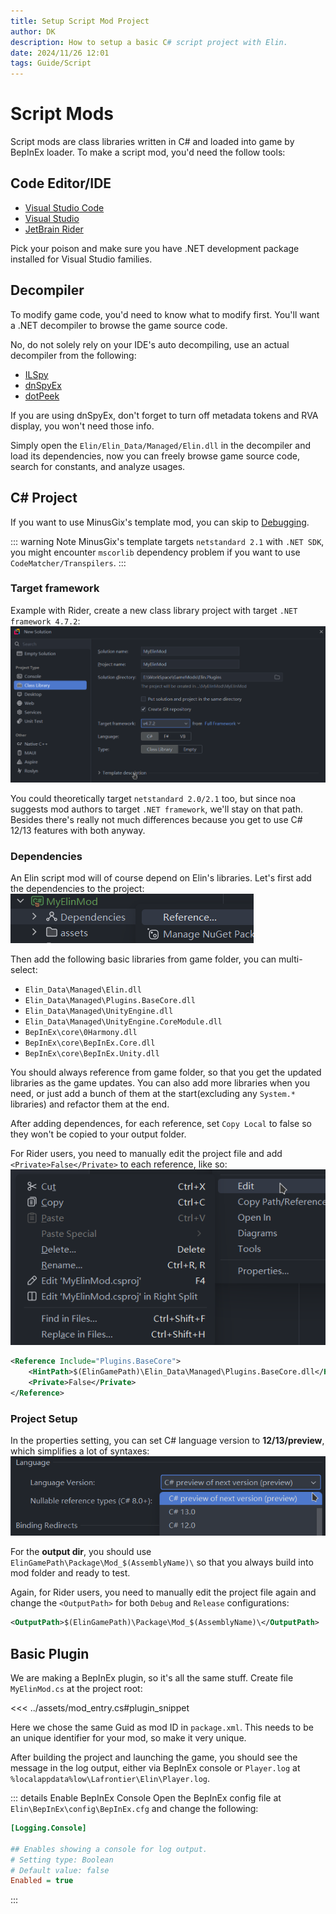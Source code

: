 ```yaml
---
title: Setup Script Mod Project
author: DK
description: How to setup a basic C# script project with Elin.
date: 2024/11/26 12:01
tags: Guide/Script
---
```


# Script Mods

Script mods are class libraries written in C# and loaded into game by BepInEx loader. To make a script mod, you'd need the follow tools:

## Code Editor/IDE

+ [Visual Studio Code](https://code.visualstudio.com/)
+ [Visual Studio](https://visualstudio.microsoft.com/)
+ [JetBrain Rider](https://www.jetbrains.com/rider/)

Pick your poison and make sure you have .NET development package installed for Visual Studio families.

## Decompiler

To modify game code, you'd need to know what to modify first. You'll want a .NET decompiler to browse the game source code. 

No, do not solely rely on your IDE's auto decompiling, use an actual decompiler from the following:
+ [ILSpy](https://github.com/icsharpcode/ILSpy/releases)
+ [dnSpyEx](https://github.com/dnSpyEx/dnSpy)
+ [dotPeek](https://www.jetbrains.com/decompiler/)

If you are using dnSpyEx, don't forget to turn off metadata tokens and RVA display, you won't need those info.

Simply open the `Elin/Elin_Data/Managed/Elin.dll` in the decompiler and load its dependencies, now you can freely browse game source code, search for constants, and analyze usages.

## C# Project

If you want to use MinusGix's template mod, you can skip to [Debugging](./debugging).

<LinkCard t="MinusGix Elin Mod Template" u="https://github.com/MinusGix/ElinExampleMod"/>

::: warning Note
MinusGix's template targets `netstandard 2.1` with `.NET SDK`, you might encounter `mscorlib` dependency problem if you want to use `CodeMatcher/Transpilers`.
:::

### Target framework

Example with Rider, create a new class library project with target `.NET framework 4.7.2`:
![rider new](./assets/rider_new_project.png)

You could theoretically target `netstandard 2.0/2.1` too, but since noa suggests mod authors to target `.NET framework`, we'll stay on that path. Besides there's really not much differences because you get to use C# 12/13 features with both anyway.

### Dependencies

An Elin script mod will of course depend on Elin's libraries. Let's first add the dependencies to the project:
![deps](./assets/deps.png)

Then add the following basic libraries from game folder, you can multi-select:
+ `Elin_Data\Managed\Elin.dll`
+ `Elin_Data\Managed\Plugins.BaseCore.dll`
+ `Elin_Data\Managed\UnityEngine.dll`
+ `Elin_Data\Managed\UnityEngine.CoreModule.dll`
+ `BepInEx\core\0Harmony.dll`
+ `BepInEx\core\BepInEx.Core.dll`
+ `BepInEx\core\BepInEx.Unity.dll`

You should always reference from game folder, so that you get the updated libraries as the game updates. You can also add more libraries when you need, or just add a bunch of them at the start(excluding any `System.*` libraries) and refactor them at the end.

After adding dependences, for each reference, set `Copy Local` to false so they won't be copied to your output folder. 

For Rider users, you need to manually edit the project file and add `<Private>False</Private>` to each reference, like so:
![edit csproj](./assets/edit_csproj.png)
```xml
<Reference Include="Plugins.BaseCore">
    <HintPath>$(ElinGamePath)\Elin_Data\Managed\Plugins.BaseCore.dll</HintPath>
    <Private>False</Private>
</Reference>
``` 

### Project Setup

In the properties setting, you can set C# language version to **12/13/preview**, which simplifies a lot of syntaxes:
![cs ver](./assets/cs_ver.png)

For the **output dir**, you should use `ElinGamePath\Package\Mod_$(AssemblyName)\` so that you always build into mod folder and ready to test. 

Again, for Rider users, you need to manually edit the project file again and change the `<OutputPath>` for both `Debug` and `Release` configurations:
```xml
<OutputPath>$(ElinGamePath)\Package\Mod_$(AssemblyName)\</OutputPath>
```

## Basic Plugin

We are making a BepInEx plugin, so it's all the same stuff. Create file `MyElinMod.cs` at the project root:

<<< ../assets/mod_entry.cs#plugin_snippet

Here we chose the same Guid as mod ID in `package.xml`. This needs to be an unique identifier for your mod, so make it very unique.

After building the project and launching the game, you should see the message in the log output, either via BepInEx console or `Player.log` at `%localappdata%low\Lafrontier\Elin\Player.log`.

::: details Enable BepInEx Console
Open the BepInEx config file at `Elin\BepInEx\config\BepInEx.cfg` and change the following:
```ini
[Logging.Console]

## Enables showing a console for log output.
# Setting type: Boolean
# Default value: false
Enabled = true
```
:::
